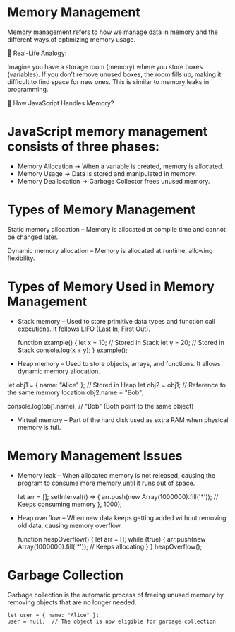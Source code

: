  # Memory Management
Memory management refers to how we manage data in memory and the different ways of optimizing memory usage.

📌 Real-Life Analogy:

Imagine you have a storage room (memory) where you store boxes (variables). If you don’t remove unused boxes, the room fills up, making it difficult to find space for new ones. This is similar to memory leaks in programming.

📌 How JavaScript Handles Memory?

# JavaScript memory management consists of three phases:

- Memory Allocation → When a variable is created, memory is allocated.
- Memory Usage → Data is stored and manipulated in memory.
- Memory Deallocation → Garbage Collector frees unused memory.

# Types of Memory Management
Static memory allocation – Memory is allocated at compile time and cannot be changed later.

Dynamic memory allocation – Memory is allocated at runtime, allowing flexibility.

# Types of Memory Used in Memory Management

- Stack memory – Used to store primitive data types and function call executions. It follows LIFO (Last In, First Out).
  
  function example() {
    let x = 10;  // Stored in Stack
    let y = 20;  // Stored in Stack
    console.log(x + y);
    }
    example();


- Heap memory – Used to store objects, arrays, and functions. It allows dynamic memory allocation.

let obj1 = { name: "Alice" };  // Stored in Heap
let obj2 = obj1;  // Reference to the same memory location
obj2.name = "Bob";

console.log(obj1.name); // "Bob" (Both point to the same object)


- Virtual memory – Part of the hard disk used as extra RAM when physical memory is full.

# Memory Management Issues

- Memory leak – When allocated memory is not released, causing the program to consume more memory until it runs out of space.

    let arr = [];
    setInterval(() => {
    arr.push(new Array(1000000).fill('*')); // Keeps consuming memory
    }, 1000);


- Heap overflow – When new data keeps getting added without removing old data, causing memory overflow.

    function heapOverflow() {
    let arr = [];
    while (true) {
        arr.push(new Array(1000000).fill('*'));  // Keeps allocating
        }
    }
    heapOverflow();


# Garbage Collection

Garbage collection is the automatic process of freeing unused memory by removing objects that are no longer needed.

    let user = { name: "Alice" };
    user = null;  // The object is now eligible for garbage collection
